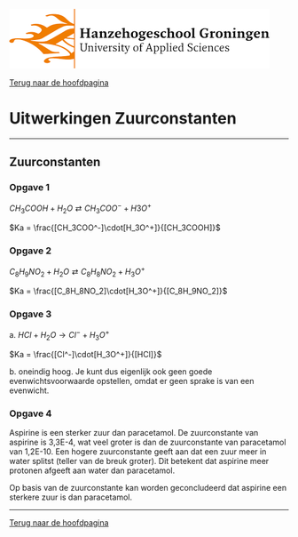 ![Hanze](../hanze/hanze.png)

[Terug naar de hoofdpagina ](../index.md)

# Uitwerkingen Zuurconstanten 

---

## Zuurconstanten

### Opgave 1

$CH_3COOH + H_2O \rightleftarrows CH_3COO^- + H3O^+$

$Ka = \frac{[CH_3COO^-]\cdot[H_3O^+]}{[CH_3COOH]}$


### Opgave 2

$C_8H_9NO_2 + H_2O \rightleftarrows C_8H_8NO_2 + H_3O^+$

$Ka = \frac{[C_8H_8NO_2]\cdot[H_3O^+]}{[C_8H_9NO_2]}$

### Opgave 3

a. $HCl + H_2O \rightarrow Cl^- + H_3O^+$

$Ka = \frac{[Cl^-]\cdot[H_3O^+]}{[HCl]}$

b. oneindig hoog. Je kunt dus eigenlijk ook geen goede evenwichtsvoorwaarde opstellen, omdat er geen sprake is van een evenwicht.  

### Opgave 4


Aspirine is een sterker zuur dan paracetamol. De zuurconstante van aspirine is 3,3E-4, wat veel groter is dan de zuurconstante van paracetamol van 1,2E-10. Een hogere zuurconstante geeft aan dat een zuur meer in water splitst (teller van de breuk groter). Dit betekent dat aspirine meer protonen afgeeft aan water dan paracetamol.

Op basis van de zuurconstante kan worden geconcludeerd dat aspirine een sterkere zuur is dan paracetamol.


--- 

[Terug naar de hoofdpagina ](../index.md)

